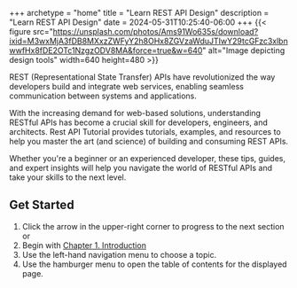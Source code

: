 +++
archetype = "home"
title = "Learn REST API Design"
description = "Learn REST API Design"
date = 2024-05-31T10:25:40-06:00
+++
{{< figure src="https://unsplash.com/photos/Ams91Wo635s/download?ixid=M3wxMjA3fDB8MXxzZWFyY2h8OHx8ZGVzaWduJTIwY29tcGFzc3xlbnwwfHx8fDE2OTc1NzgzODV8MA&force=true&w=640" alt="Image depicting design tools" width=640 height=480 >}}

REST (Representational State Transfer) APIs have revolutionized the way developers build and integrate web services, enabling seamless communication between systems and applications.

With the increasing demand for web-based solutions, understanding RESTful APIs has become a crucial skill for developers, engineers, and architects. Rest API Tutorial provides tutorials, examples, and resources to help you master the art (and science) of building and consuming REST APIs.

Whether you're a beginner or an experienced developer, these tips, guides, and expert insights will help you navigate the world of RESTful APIs and take your skills to the next level.

## Get Started

1. Click the arrow in the upper-right corner to progress to the next section or
1. Begin with [Chapter 1. Introduction](/introduction.html)
1. Use the left-hand navigation menu to choose a topic.
1. Use the hamburger menu to open the table of contents for the displayed page.